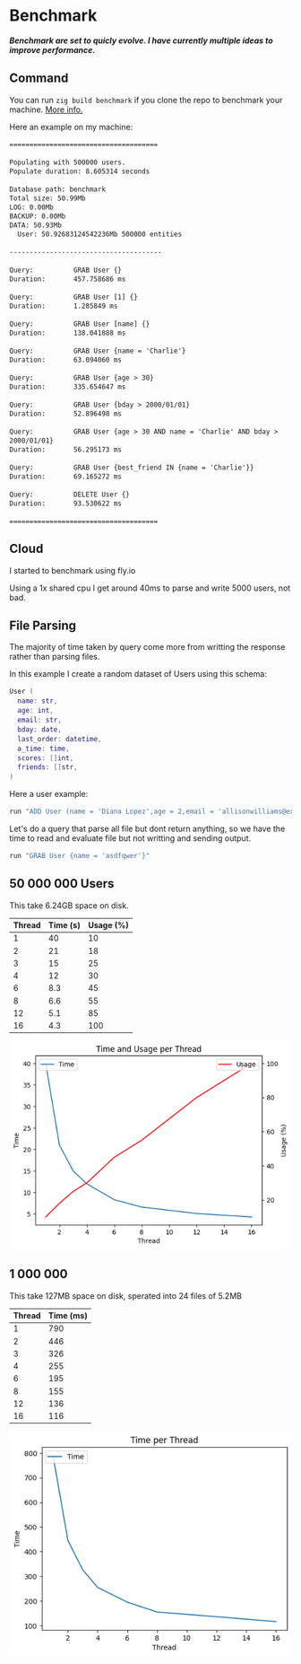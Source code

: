 # Benchmark

***Benchmark are set to quicly evolve. I have currently multiple ideas to improve performance.***

## Command

You can run `zig build benchmark` if you clone the repo to benchmark your machine. [More info.](/ZipponDB/build)

Here an example on my machine:

```
=====================================

Populating with 500000 users.
Populate duration: 8.605314 seconds

Database path: benchmark
Total size: 50.99Mb
LOG: 0.00Mb
BACKUP: 0.00Mb
DATA: 50.93Mb
  User: 50.92683124542236Mb 500000 entities

--------------------------------------

Query:          GRAB User {}
Duration:       457.758686 ms

Query:          GRAB User [1] {}
Duration:       1.285849 ms

Query:          GRAB User [name] {}
Duration:       138.041888 ms

Query:          GRAB User {name = 'Charlie'}
Duration:       63.094060 ms

Query:          GRAB User {age > 30}
Duration:       335.654647 ms

Query:          GRAB User {bday > 2000/01/01}
Duration:       52.896498 ms

Query:          GRAB User {age > 30 AND name = 'Charlie' AND bday > 2000/01/01}
Duration:       56.295173 ms

Query:          GRAB User {best_friend IN {name = 'Charlie'}}
Duration:       69.165272 ms

Query:          DELETE User {}
Duration:       93.530622 ms

=====================================
```

## Cloud

I started to benchmark using fly.io

Using a 1x shared cpu I get around 40ms to parse and write 5000 users, not bad.

## File Parsing

The majority of time taken by query come more from writting the response rather than parsing files.

In this example I create a random dataset of Users using this schema:
```lua
User (
  name: str,
  age: int,
  email: str,
  bday: date,
  last_order: datetime,
  a_time: time,
  scores: []int,
  friends: []str,
)
```

Here a user example:
```lua
run "ADD User (name = 'Diana Lopez',age = 2,email = 'allisonwilliams@example.org',scores=[37 85 90 71 88 85 68],friends = [],bday=1973/11/13,last_order=1979/07/18-15:05:26.590261,a_time=03:04:06.862213)
```

Let's do a query that parse all file but dont return anything, so we have the time to read and evaluate file but not writting and sending output.
```lua
run "GRAB User {name = 'asdfqwer'}"
```

## 50 000 000 Users
This take 6.24GB space on disk.

| Thread | Time (s) | Usage (%) |
| --- | --- | --- |
| 1 | 40 | 10 |
| 2 | 21 | 18 |
| 3 | 15 | 25 |
| 4 | 12 | 30 |
| 6 | 8.3 | 45 |
| 8 | 6.6 | 55 |
| 12 | 5.1 | 85 |
| 16 | 4.3 | 100 |

![Chart](images/time_usage_per_thread_50_000_000.png)

## 1 000 000
This take 127MB space on disk, sperated into 24 files of 5.2MB

| Thread | Time (ms) | 
| --- | --- | 
| 1 | 790 | 
| 2 | 446 | 
| 3 | 326 | 
| 4 | 255 | 
| 6 | 195 | 
| 8 | 155 | 
| 12 | 136 | 
| 16 | 116 | 

![Chart](images/time_usage_per_thread_1_000_000.png)


